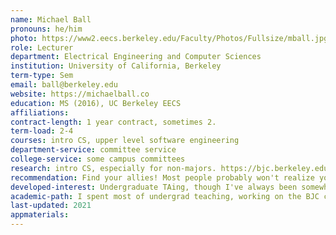 ```yaml
---
name: Michael Ball
pronouns: he/him
photo: https://www2.eecs.berkeley.edu/Faculty/Photos/Fullsize/mball.jpg
role: Lecturer
department: Electrical Engineering and Computer Sciences
institution: University of California, Berkeley
term-type: Sem
email: ball@berkeley.edu
website: https://michaelball.co
education: MS (2016), UC Berkeley EECS
affiliations:
contract-length: 1 year contract, sometimes 2.
term-load: 2-4
courses: intro CS, upper level software engineering 
department-service: committee service
college-service: some campus committees
research: intro CS, especially for non-majors. https://bjc.berkeley.edu and https://snap.berkeley.edu
recommendation: Find your allies! Most people probably won't realize you do not have a Ph.D. 
developed-interest: Undergraduate TAing, though I've always been somewhat interested in teaching
academic-path: I spent most of undergrad teaching, working on the BJC curriculum and Snap! projects. I spent a few years as a software engineer before coming to teach full time.
last-updated: 2021
appmaterials: 
---
```

